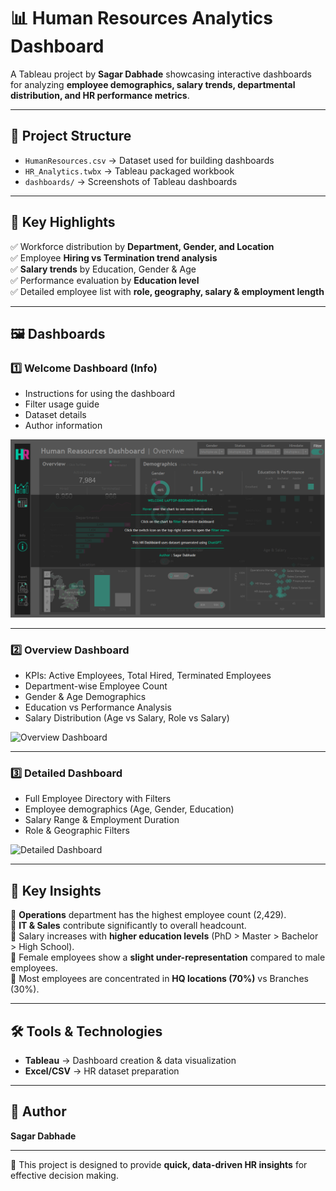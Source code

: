 # 📊 Human Resources Analytics Dashboard  

A Tableau project by **Sagar Dabhade** showcasing interactive dashboards for analyzing **employee demographics, salary trends, departmental distribution, and HR performance metrics**.  

---

## 📂 Project Structure  
- `HumanResources.csv` → Dataset used for building dashboards  
- `HR_Analytics.twbx` → Tableau packaged workbook  
- `dashboards/` → Screenshots of Tableau dashboards  

---

## 🚀 Key Highlights  
✅ Workforce distribution by **Department, Gender, and Location**  
✅ Employee **Hiring vs Termination trend analysis**  
✅ **Salary trends** by Education, Gender & Age  
✅ Performance evaluation by **Education level**  
✅ Detailed employee list with **role, geography, salary & employment length**  

---

## 🖼️ Dashboards  

### 1️⃣ Welcome Dashboard (Info)  
- Instructions for using the dashboard  
- Filter usage guide  
- Dataset details  
- Author information  

![Welcome Dashboard](https://github.com/code-with-sagar88/Human-Resources-Dashboard-HR-/blob/main/Welcome%20HR%20Dashboard.png)  

---

### 2️⃣ Overview Dashboard  
- KPIs: Active Employees, Total Hired, Terminated Employees  
- Department-wise Employee Count  
- Gender & Age Demographics  
- Education vs Performance Analysis  
- Salary Distribution (Age vs Salary, Role vs Salary)  

![Overview Dashboard](https://github.com/code-with-sagar88/Human-Resources-Dashboard-HR-/blob/main/Human%20Reasources%20Dashboard%20Overviwe.png)  

---

### 3️⃣ Detailed Dashboard  
- Full Employee Directory with Filters  
- Employee demographics (Age, Gender, Education)  
- Salary Range & Employment Duration  
- Role & Geographic Filters  

![Detailed Dashboard](https://github.com/code-with-sagar88/Human-Resources-Dashboard-HR-/blob/main/Human%20Reasources%20Dashboard%20Detailed.png)  

---

## 📌 Key Insights  
🔹 **Operations** department has the highest employee count (2,429).  
🔹 **IT & Sales** contribute significantly to overall headcount.  
🔹 Salary increases with **higher education levels** (PhD > Master > Bachelor > High School).  
🔹 Female employees show a **slight under-representation** compared to male employees.  
🔹 Most employees are concentrated in **HQ locations (70%)** vs Branches (30%).  

---

## 🛠️ Tools & Technologies  
- **Tableau** → Dashboard creation & data visualization  
- **Excel/CSV** → HR dataset preparation  

---

## 👤 Author  
**Sagar Dabhade**  

---

🚀 This project is designed to provide **quick, data-driven HR insights** for effective decision making.  

